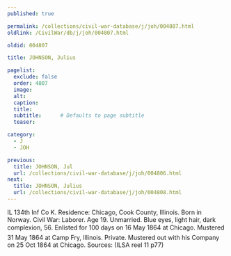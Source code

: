 ```yaml
---
published: true

permalink: /collections/civil-war-database/j/joh/004807.html
oldlink: /CivilWar/db/j/joh/004807.html

oldid: 004807

title: JOHNSON, Julius

pagelist:
  exclude: false
  order: 4807
  image: 
  alt:
  caption:
  title:
  subtitle:      # Defaults to page subtitle
  teaser:

category: 
  - J 
  - JOH

previous:
  title: JOHNSON, Jul
  url: /collections/civil-war-database/j/joh/004806.html  
next:
  title: JOHNSON, Julius
  url: /collections/civil-war-database/j/joh/004808.html   
---
```

IL 134th Inf Co K. Residence: Chicago, Cook County, Illinois. Born in Norway. Civil War: Laborer. Age 19. Unmarried. Blue eyes, light hair, dark complexion, 5&#146;6&#148;. Enlisted for 100 days on 16 May 1864 at Chicago. Mustered 31 May 1864 at Camp Fry, Illinois. Private. Mustered out with his Company on 25 Oct 1864 at Chicago. Sources: (ILSA reel 11 p77)